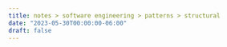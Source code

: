 ```yaml
---
title: notes > software engineering > patterns > structural
date: "2023-05-30T00:00:00-06:00"
draft: false
---
```

